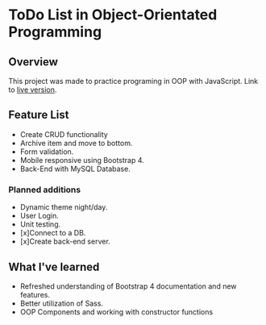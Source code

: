 # ToDo List in Object-Orientated Programming
## Overview
This project was made to practice programing in OOP with JavaScript.
Link to [live version](https://3daddict.github.io/oop-todo/).

## Feature List

  * Create CRUD functionality
  * Archive item and move to bottom.
  * Form validation.
  * Mobile responsive using Bootstrap 4.
  * Back-End with MySQL Database.

### Planned additions

  * Dynamic theme night/day.
  * User Login.
  * Unit testing.
  * [x]Connect to a DB.
  * [x]Create back-end server.

## What I've learned

  * Refreshed understanding of Bootstrap 4 documentation and new features.
  * Better utilization of Sass.
  * OOP Components and working with constructor functions
